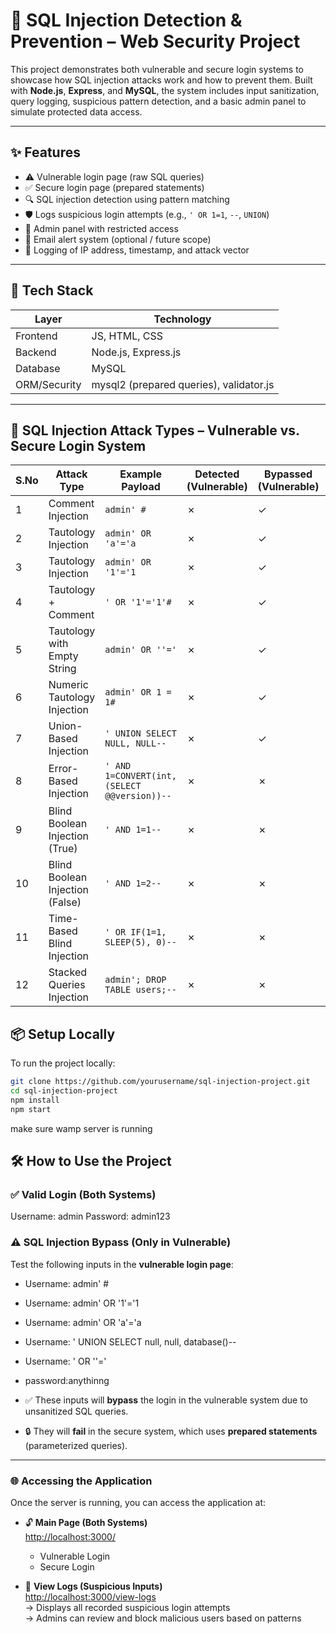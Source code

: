 # 🔐 SQL Injection Detection & Prevention – Web Security Project

This project demonstrates both vulnerable and secure login systems to showcase how SQL injection attacks work and how to prevent them. Built with **Node.js**, **Express**, and **MySQL**, the system includes input sanitization, query logging, suspicious pattern detection, and a basic admin panel to simulate protected data access.

---

## ✨ Features

- ⚠️ Vulnerable login page (raw SQL queries)
- ✅ Secure login page (prepared statements)
- 🔍 SQL injection detection using pattern matching
- 🛡️ Logs suspicious login attempts (e.g., `' OR 1=1`, `--`, `UNION`)
- 📂 Admin panel with restricted access
- 📧 Email alert system (optional / future scope)
- 📜 Logging of IP address, timestamp, and attack vector

---

## 🧰 Tech Stack

| Layer      | Technology            |
|------------|------------------------|
| Frontend   | JS, HTML, CSS         |
| Backend    | Node.js, Express.js    |
| Database   | MySQL                  |
| ORM/Security | mysql2 (prepared queries), validator.js |



---

## 🧪 SQL Injection Attack Types – Vulnerable vs. Secure Login System

| S.No | Attack Type                     | Example Payload                                   | Detected (Vulnerable) | Bypassed (Vulnerable) | Detected (Secure) | Bypassed (Secure) |
|------|----------------------------------|--------------------------------------------------|------------------------|------------------------|--------------------|--------------------|
| 1    | Comment Injection                | `admin' #`                                       | ✗                      | ✓                      | ✓                  | ✗                  |
| 2    | Tautology Injection              | `admin' OR 'a'='a`                               | ✗                      | ✓                      | ✓                  | ✗                  |
| 3    | Tautology Injection              | `admin' OR '1'='1`                               | ✗                      | ✓                      | ✓                  | ✗                  |
| 4    | Tautology + Comment              | `' OR '1'='1'#`                                  | ✗                      | ✓                      | ✓                  | ✗                  |
| 5    | Tautology with Empty String      | `admin' OR ''='`                                 | ✗                      | ✓                      | ✓                  | ✗                  |
| 6    | Numeric Tautology Injection      | `admin' OR 1 = 1#`                               | ✗                      | ✓                      | ✓                  | ✗                  |
| 7    | Union-Based Injection            | `' UNION SELECT NULL, NULL--`                    | ✗                      | ✓                      | ✓                  | ✗                  |
| 8    | Error-Based Injection            | `' AND 1=CONVERT(int, (SELECT @@version))--`     | ✗                      | ✗                       | ✓                  | ✗                  |
| 9    | Blind Boolean Injection (True)   | `' AND 1=1--`                                    | ✗                      | ✗                       | ✓                  | ✗                  |
| 10   | Blind Boolean Injection (False)  | `' AND 1=2--`                                    | ✗                      | ✗                       | ✓                  | ✗                  |
| 11   | Time-Based Blind Injection       | `' OR IF(1=1, SLEEP(5), 0)--`                     | ✗                     | ✗                      | ✓                  | ✗                  |
| 12   | Stacked Queries Injection        | `admin'; DROP TABLE users;--`                    | ✗                      | ✗                      | ✓                  | ✗                  |


## 📦 Setup Locally

To run the project locally:

```bash
git clone https://github.com/yourusername/sql-injection-project.git
cd sql-injection-project
npm install
npm start
```
make sure wamp server is running
## 🛠️ How to Use the Project

### ✅ Valid Login (Both Systems)
Username: admin
Password: admin123


### ⚠️ SQL Injection Bypass (Only in Vulnerable)

Test the following inputs in the **vulnerable login page**:

- Username: admin' #
- Username: admin' OR '1'='1
- Username: admin' OR 'a'='a
- Username: ' UNION SELECT null, null, database()--
- Username: ' OR ''='
- password:anythinng


- ✅ These inputs will **bypass** the login in the vulnerable system due to unsanitized SQL queries.
- 🔒 They will **fail** in the secure system, which uses **prepared statements** (parameterized queries).

---
### 🌐 Accessing the Application

Once the server is running, you can access the application at:

- 🔓 **Main Page (Both Systems)**  
  [http://localhost:3000/](http://localhost:3000/)  
  - Vulnerable Login
  - Secure Login

- 🧾 **View Logs (Suspicious Inputs)**  
  [http://localhost:3000/view-logs](http://localhost:3000/view-logs)  
  → Displays all recorded suspicious login attempts  
  → Admins can review and block malicious users based on patterns

